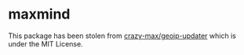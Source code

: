 # maxmind

This package has been stolen from [crazy-max/geoip-updater](https://github.com/crazy-max/geoip-updater/tree/master/pkg/maxmind) which is under the MIT License.